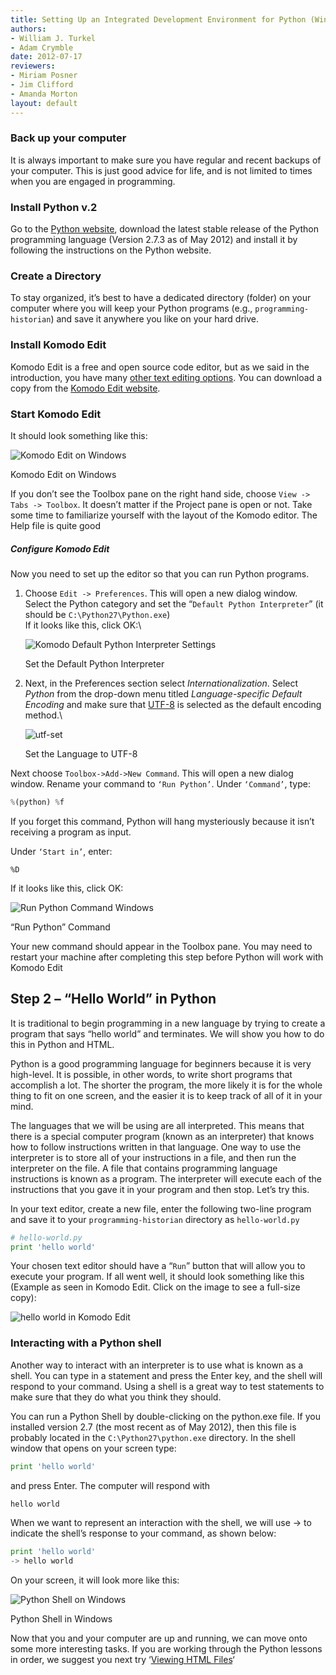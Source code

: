 ```yaml
---
title: Setting Up an Integrated Development Environment for Python (Windows)
authors:
- William J. Turkel
- Adam Crymble
date: 2012-07-17
reviewers:
- Miriam Posner
- Jim Clifford
- Amanda Morton
layout: default
---
```


### Back up your computer

It is always important to make sure you have regular and recent backups
of your computer. This is just good advice for life, and is not limited
to times when you are engaged in programming.

### Install Python v.2

Go to the [Python website][], download the latest stable release of the
Python programming language (Version 2.7.3 as of May 2012) and install
it by following the instructions on the Python website.

### Create a Directory

To stay organized, it’s best to have a dedicated directory (folder) on
your computer where you will keep your Python programs (e.g.,
`programming-historian`) and save it anywhere you like on your hard
drive.

### Install Komodo Edit

Komodo Edit is a free and open source code editor, but as we said in the
introduction, you have many [other text editing options][]. You can
download a copy from the [Komodo Edit website][].

### Start Komodo Edit

It should look something like this:

![Komodo Edit on Windows][]

Komodo Edit on Windows

If you don’t see the Toolbox pane on the right hand side, choose
`View -> Tabs -> Toolbox`. It doesn’t matter if the Project pane is open
or not. Take some time to familiarize yourself with the layout of the
Komodo editor. The Help file is quite good

##### Configure Komodo Edit

Now you need to set up the editor so that you can run Python programs.

1.  Choose `Edit -> Preferences`. This will open a new dialog window.
    Select the Python category and set the
    “`Default Python Interpreter`” (it should be
    `C:\Python27\Python.exe`)\
     If it looks like this, click OK:\

    ![Komodo Default Python Interpreter Settings][]

    Set the Default Python Interpreter

2.  Next, in the Preferences section select *Internationalization*.
    Select *Python* from the drop-down menu titled *Language-specific
    Default Encoding* and make sure that [UTF-8][] is selected as the
    default encoding method.\

    ![utf-set][]

    Set the Language to UTF-8

Next choose `Toolbox->Add->New Command`. This will open a new dialog
window. Rename your command to `‘Run Python’`. Under `‘Command’`, type:

``` python
%(python) %f
```

If you forget this command, Python will hang mysteriously because it
isn’t receiving a program as input.

Under `‘Start in’`, enter:

`%D`

If it looks like this, click OK:

![Run Python Command Windows][]

“Run Python” Command

Your new command should appear in the Toolbox pane. You may need to
restart your machine after completing this step before Python will work
with Komodo Edit

Step 2 – “Hello World” in Python
--------------------------------

It is traditional to begin programming in a new language by trying to
create a program that says “hello world” and terminates. We will show
you how to do this in Python and HTML.

Python is a good programming language for beginners because it is very
high-level. It is possible, in other words, to write short programs that
accomplish a lot. The shorter the program, the more likely it is for the
whole thing to fit on one screen, and the easier it is to keep track of
all of it in your mind.

The languages that we will be using are all interpreted. This means that
there is a special computer program (known as an interpreter) that knows
how to follow instructions written in that language. One way to use the
interpreter is to store all of your instructions in a file, and then run
the interpreter on the file. A file that contains programming language
instructions is known as a program. The interpreter will execute each of
the instructions that you gave it in your program and then stop. Let’s
try this.

In your text editor, create a new file, enter the following two-line
program and save it to your `programming-historian` directory as
`hello-world.py`

``` python
# hello-world.py
print 'hello world'
```

Your chosen text editor should have a “`Run`” button that will allow you
to execute your program. If all went well, it should look something like
this (Example as seen in Komodo Edit. Click on the image to see a
full-size copy):

![hello world in Komodo Edit][]

### Interacting with a Python shell

Another way to interact with an interpreter is to use what is known as a
shell. You can type in a statement and press the Enter key, and the
shell will respond to your command. Using a shell is a great way to test
statements to make sure that they do what you think they should.

You can run a Python Shell by double-clicking on the python.exe file. If
you installed version 2.7 (the most recent as of May 2012), then this
file is probably located in the `C:\Python27\python.exe` directory. In
the shell window that opens on your screen type:

``` python
print 'hello world'
```

and press Enter. The computer will respond with

``` python
hello world
```

When we want to represent an interaction with the shell, we will use -\>
to indicate the shell’s response to your command, as shown below:

``` python
print 'hello world'
-> hello world
```

On your screen, it will look more like this:

![Python Shell on Windows][]

Python Shell in Windows

Now that you and your computer are up and running, we can move onto some
more interesting tasks. If you are working through the Python lessons in
order, we suggest you next try ‘[Viewing HTML Files][]‘

  [Python website]: http://www.python.org/
  [other text editing options]: http://wiki.python.org/moin/PythonEditors/
  [Komodo Edit website]: http://www.activestate.com/komodo-edit
  [Komodo Edit on Windows]: ../images/komodo-edit-windows.png
    "komodo-edit-windows"
  [Komodo Default Python Interpreter Settings]: ../images/komodo-python-interpreter.png
    "komodo-python-interpreter"
  [UTF-8]: http://en.wikipedia.org/wiki/UTF-8
  [utf-set]: ../images/utf-set.jpg
  [Run Python Command Windows]: ../images/run-python-windows.png
    "run-python-windows"
  [hello world in Komodo Edit]: ../images/hello-world1.png "hello-world"
  [Python Shell on Windows]: ../images/python-shell-win.png
    "python-shell-win"
  [Viewing HTML Files]: /lessons/viewing-html-files
